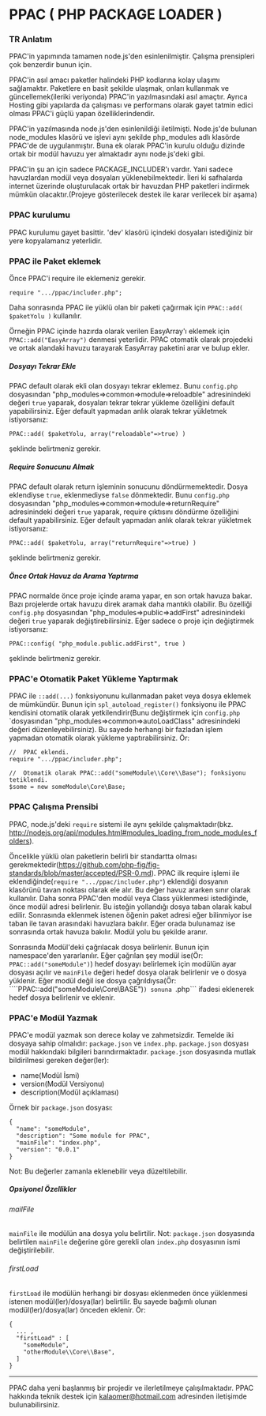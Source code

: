 # PPAC ( PHP PACKAGE LOADER )
### TR Anlatım

PPAC'in yapımında tamamen node.js'den esinlenilmiştir. Çalışma prensipleri çok benzerdir bunun için.

PPAC'in asıl amacı paketler halindeki PHP kodlarına kolay ulaşımı sağlamaktır. Paketlere en basit şekilde ulaşmak, onları kullanmak ve güncellemek(ileriki veriyonda) PPAC'in yazılmasındaki asıl amaçtır. Ayrıca Hosting gibi yapılarda da çalışması ve performans olarak gayet tatmin edici olması PPAC'i güçlü yapan özelliklerindendir.

PPAC'in yazılmasında node.js'den esinlenildiği iletilmişti. Node.js'de bulunan node_modules klasörü ve işlevi aynı şekilde php_modules adlı klasörde PPAC'de de uygulanmıştır. Buna ek olarak PPAC'in kurulu olduğu dizinde ortak bir modül havuzu yer almaktadır aynı node.js'deki gibi.

PPAC'in şu an için sadece PACKAGE_INCLUDER'ı vardır. Yani sadece havuzlardan modül veya dosyaları yüklenebilmektedir. İleri ki safhalarda internet üzerinde oluşturulacak ortak bir havuzdan PHP paketleri indirmek mümkün olacaktır.(Projeye gösterilecek destek ile karar verilecek bir aşama)

### PPAC kurulumu
PPAC kurulumu gayet basittir. 'dev' klasörü içindeki dosyaları istediğiniz bir yere kopyalamanız yeterlidir.

### PPAC ile Paket eklemek
Önce PPAC'i require ile eklemeniz gerekir.
```
require ".../ppac/includer.php";
```
Daha sonrasında PPAC ile yüklü olan bir paketi çağırmak için
```PPAC::add( $paketYolu )```
kullanılır.

Örneğin PPAC içinde hazırda olarak verilen EasyArray'ı eklemek için ```PPAC::add("EasyArray")``` denmesi yeterlidir. PPAC otomatik olarak projedeki ve ortak alandaki havuzu tarayarak EasyArray paketini arar ve bulup ekler.

##### Dosyayı Tekrar Ekle
PPAC default olarak ekli olan dosyayı tekrar eklemez. Bunu ```config.php``` dosyasından "php_modules=>common=>module=>reloadble" adresinindeki değeri ```true``` yaparak, dosyaları tekrar tekrar yükleme özelliğini default yapabilirsiniz. Eğer default yapmadan anlık olarak tekrar yükletmek istiyorsanız:
```
PPAC::add( $paketYolu, array("reloadable"=>true) )
```
şeklinde belirtmeniz gerekir.

##### Require Sonucunu Almak
PPAC default olarak return işleminin sonucunu döndürmemektedir. Dosya eklendiyse ```true```, eklenmediyse ```false``` dönmektedir. Bunu ```config.php``` dosyasından "php_modules=>common=>module=>returnRequire" adresinindeki değeri ```true``` yaparak, require çıktısını döndürme özelliğini default yapabilirsiniz. Eğer default yapmadan anlık olarak tekrar yükletmek istiyorsanız:
```
PPAC::add( $paketYolu, array("returnRequire"=>true) )
```
şeklinde belirtmeniz gerekir.

##### Önce Ortak Havuz da Arama Yaptırma
PPAC normalde önce proje içinde arama yapar, en son ortak havuza bakar. Bazı projelerde ortak havuzu direk aramak daha mantıklı olabilir. Bu özelliği ```config.php``` dosyasından "php_modules=>public=>addFirst" adresinindeki değeri ```true``` yaparak değiştirebilirsiniz. Eğer sadece o proje için değiştirmek istiyorsanız:
```
PPAC::config( "php_module.public.addFirst", true )
```
şeklinde belirtmeniz gerekir.

### PPAC'e Otomatik Paket Yükleme Yaptırmak
PPAC ile ```::add(...)``` fonksiyonunu kullanmadan paket veya dosya eklemek de mümkündür. Bunun için ```spl_autoload_register()``` fonksiyonu ile PPAC kendisini otomatik olarak yetkilendirir(Bunu değiştirmek için ```config.php``` `dosyasından "php_modules=>common=>autoLoadClass" adresinindeki değeri düzenleyebilirsiniz). Bu sayede herhangi bir fazladan işlem yapmadan otomatik olarak yükleme yaptırabilirsiniz. Ör:
```
//	PPAC eklendi.
require ".../ppac/includer.php";

//	Otomatik olarak PPAC::add("someModule\\Core\\Base"); fonksiyonu tetiklendi.
$some = new someModule\Core\Base;
```

### PPAC Çalışma Prensibi
PPAC, node.js'deki ```require``` sistemi ile aynı şekilde çalışmaktadır(bkz. http://nodejs.org/api/modules.html#modules_loading_from_node_modules_folders).

Öncelikle yüklü olan paketlerin belirli bir standartta olması gerekmektedir(https://github.com/php-fig/fig-standards/blob/master/accepted/PSR-0.md). PPAC ilk require işlemi ile eklendiğinde(```require ".../ppac/includer.php"```) eklendiği dosyanın klasörünü tavan noktası olarak ele alır. Bu değer havuz ararken sınır olarak kullanılır. Daha sonra PPAC'den modül veya Class yüklenmesi istediğinde, önce modül adresi belirlenir. Bu isteğin yollandığı dosya taban olarak kabul edilir. Sonrasında eklenmek istenen öğenin paket adresi eğer bilinmiyor ise taban ile tavan arasındaki havuzlara bakılır. Eğer orada bulunamaz ise sonrasında ortak havuza bakılır. Modül yolu bu şekilde aranır.

Sonrasında Modül'deki çağrılacak dosya belirlenir. Bunun için namespace'den yararlanılır. Eğer çağrılan şey modül ise(Ör: ```PPAC::add("someModule")```) hedef dosyayı belirlemek için modülün ayar dosyası açılır ve ```mainFile``` değeri hedef dosya olarak belirlenir ve o dosya yüklenir. Eğer modül değil ise dosya çağrıldıysa(Ör: ````PPAC::add("someModule\\Core\\BASE")```) sonuna ```.php``` ifadesi eklenerek hedef dosya belirlenir ve eklenir.

### PPAC'e Modül Yazmak
PPAC'e modül yazmak son derece kolay ve zahmetsizdir. Temelde iki dosyaya sahip olmalıdır: ```package.json``` ve ```index.php```. ```package.json``` dosyası modül hakkındaki bilgileri barındırmaktadır. ```package.json``` dosyasında mutlak bildirilmesi gereken değer(ler):
- name(Modül İsmi)
- version(Modül Versiyonu)
- description(Modül açıklaması)

Örnek bir ```package.json``` dosyası:
```
{
  "name": "someModule",
  "description": "Some module for PPAC",
  "mainFile": "index.php",
  "version": "0.0.1"
}
```

Not: Bu değerler zamanla eklenebilir veya düzeltilebilir.

##### Opsiyonel Özellikler

###### mailFile
```mainFile``` ile modülün ana dosya yolu belirtilir.
Not: ```package.json``` dosyasında belirtilen ```mainFile``` değerine göre gerekli olan ```index.php``` dosyasının ismi değiştirilebilir.

###### firstLoad
```firstLoad``` ile modülün herhangi bir dosyası eklenmeden önce yüklenmesi istenen modül(ler)/dosya(lar) belirtilir. Bu sayede bağımlı olunan modül(ler)/dosya(lar) önceden eklenir.
Ör:
```
{
  ... ,
  "firstLoad" : [
  	"someModule",
  	"otherModule\\Core\\Base",
  ]
}
```
____

PPAC daha yeni başlanmış bir projedir ve ilerletilmeye çalışılmaktadır. PPAC hakkında teknik destek için kalaomer@hotmail.com adresinden iletişimde bulunabilirsiniz.
